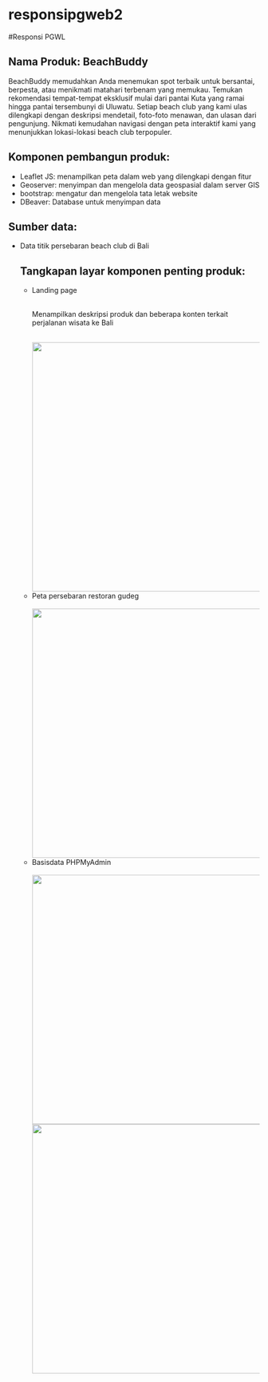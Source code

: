 # responsipgweb2
#Responsi PGWL 

<h2>Nama Produk: BeachBuddy</h2>

BeachBuddy memudahkan Anda menemukan spot terbaik untuk bersantai, berpesta, atau menikmati matahari terbenam yang memukau. Temukan rekomendasi tempat-tempat eksklusif mulai dari pantai Kuta yang ramai hingga pantai tersembunyi di Uluwatu. Setiap beach club yang kami ulas dilengkapi dengan deskripsi mendetail, foto-foto menawan, dan ulasan dari pengunjung. Nikmati kemudahan navigasi dengan peta interaktif kami yang menunjukkan lokasi-lokasi beach club terpopuler.

<h2>Komponen pembangun produk: </h2>
<ul>
<li>Leaflet JS: menampilkan peta dalam web yang dilengkapi dengan fitur</li>
<li>Geoserver: menyimpan dan mengelola data geospasial dalam server GIS</li>
<li>bootstrap: mengatur dan mengelola tata letak website</li>
<li>DBeaver: Database untuk menyimpan data</li>
</ul>

<h2>Sumber data:</h2>
<ul>
<li> Data titik persebaran beach club di Bali</li
</ul>

<h2>Tangkapan layar komponen penting produk:</h2>
<ul>
  <li>Landing page</li><br><p>Menampilkan deskripsi produk dan beberapa konten terkait perjalanan wisata ke Bali</p>
    <br>
    <img src = "{{ Storage::url('images/gambar1.jpeg') }}" width = "500"><br>
   <li>Peta persebaran restoran gudeg</li><br><img src = "storage\app\public\images\landingpage.png" width = "500"><br>
   <li>Basisdata PHPMyAdmin</li><br><img src = "assets/img/referensi/database.png" width = "500"><br>
  <img src = "assets/img/referensi/database2.png" width = "500">
</ul>




